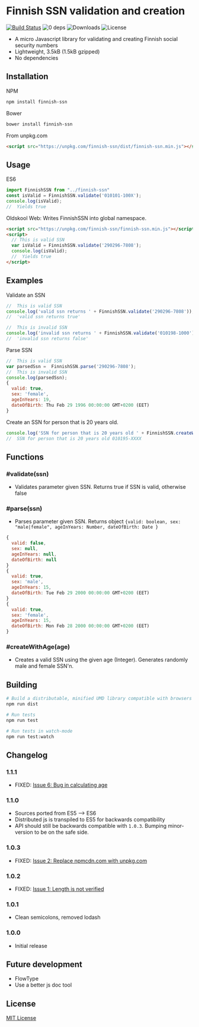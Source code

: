 Finnish SSN validation and creation
===================================

[![Build Status](https://travis-ci.org/vkomulai/finnish-ssn.svg?branch=master)](https://travis-ci.org/vkomulai/finnish-ssn) ![0 deps](https://david-dm.org/vkomulai/finnish-ssn.svg) ![Downloads](https://img.shields.io/npm/dt/finnish-ssn.svg) ![License](https://img.shields.io/npm/l/finnish-ssn.svg)


- A micro Javascript library for validating and creating Finnish social security numbers
- Lightweight, 3.5kB (1.5kB gzipped)
- No dependencies

Installation
------------

NPM

```sh
npm install finnish-ssn
```

Bower

```sh
bower install finnish-ssn
```

From unpkg.com

```html
<script src="https://unpkg.com/finnish-ssn/dist/finnish-ssn.min.js"></script>
```


Usage
-----

ES6

``` js
import FinnishSSN from "../finnish-ssn"
const isValid = FinnishSSN.validate('010101-100X');
console.log(isValid);
//  Yields true

```

Oldskool Web: Writes FinnishSSN into global namespace.

``` html
<script src="https://unpkg.com/finnish-ssn/finnish-ssn.min.js"></script>
<script>
  // This is valid SSN
  var isValid = FinnishSSN.validate('290296-7808');
  console.log(isValid);
  //  Yields true
</script>

```

Examples
--------

Validate an SSN

``` js
//  This is valid SSN
console.log('valid ssn returns ' + FinnishSSN.validate('290296-7808'));
//  'valid ssn returns true'

//  This is invalid SSN
console.log('invalid ssn returns ' + FinnishSSN.validate('010198-1000'));
//  'invalid ssn returns false'

```
Parse SSN

``` js
//  This is valid SSN
var parsedSsn =  FinnishSSN.parse('290296-7808');
//  This is invalid SSN
console.log(parsedSsn);
{
  valid: true,
  sex: 'female',
  ageInYears: 19,
  dateOfBirth: Thu Feb 29 1996 00:00:00 GMT+0200 (EET)
}
```

Create an SSN for person that is 20 years old.

``` js
console.log('SSN for person that is 20 years old ' + FinnishSSN.createWithAge(20));
//  SSN for person that is 20 years old 010195-XXXX
```

Functions
---------

### #validate(ssn)

- Validates parameter given SSN. Returns true if SSN is valid, otherwise false

### #parse(ssn)

- Parses parameter given SSN. Returns object ``{valid: boolean, sex: "male|female", ageInYears: Number, dateOfBirth: Date }``

```js
{
  valid: false,
  sex: null,
  ageInYears: null,
  dateOfBirth: null
}
{
  valid: true,
  sex: 'male',
  ageInYears: 15,
  dateOfBirth: Tue Feb 29 2000 00:00:00 GMT+0200 (EET)
}
{
  valid: true,
  sex: 'female',
  ageInYears: 15,
  dateOfBirth: Mon Feb 28 2000 00:00:00 GMT+0200 (EET)
}
```

### #createWithAge(age)

- Creates a valid SSN using the given age (Integer). Generates randomly male and female SSN'n.

Building
--------

```sh
# Build a distributable, minified UMD library compatible with browsers and Node
npm run dist

# Run tests
npm run test

# Run tests in watch-mode
npm run test:watch
```

Changelog
---------
### 1.1.1
- FIXED: [Issue 6: Bug in calculating age](https://github.com/vkomulai/finnish-ssn/issues/6)

### 1.1.0
- Sources ported from ES5 --> ES6
- Distributed js is transpiled to ES5 for backwards compatibility
- API should still be backwards compatible with `1.0.3`. Bumping minor-version to be on the safe side.

### 1.0.3
- FIXED: [Issue 2: Replace npmcdn.com with unpkg.com](https://github.com/vkomulai/finnish-ssn/issues/2)

### 1.0.2
- FIXED: [Issue 1: Length is not verified](https://github.com/vkomulai/finnish-ssn/issues/1)

### 1.0.1
- Clean semicolons, removed lodash

### 1.0.0
- Initial release

Future development
------------------
- FlowType
- Use a better js doc tool

License
-------

[MIT License](LICENSE)
